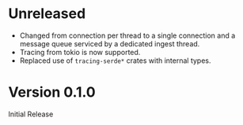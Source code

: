 Unreleased
==========

* Changed from connection per thread to a single connection and a message queue
  serviced by a dedicated ingest thread.
* Tracing from tokio is now supported.
* Replaced use of `tracing-serde*` crates with internal types.

Version 0.1.0
=============

Initial Release
